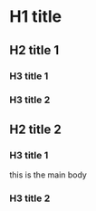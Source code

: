 # H1 title

## H2 title 1

### H3 title 1

### H3 title 2

## H2 title 2

### H3 title 1

this is the main body

### H3 title 2

